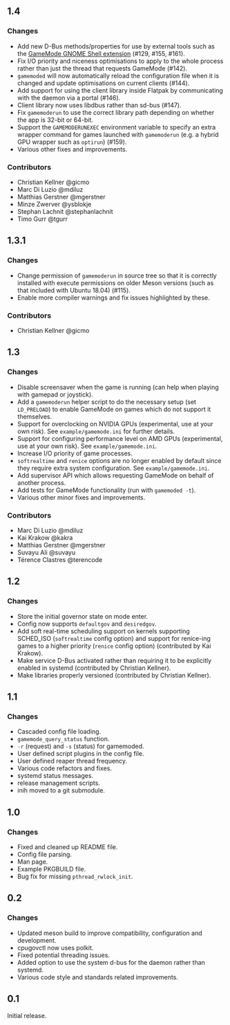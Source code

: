 ## 1.4

### Changes

* Add new D-Bus methods/properties for use by external tools such as the [GameMode GNOME Shell extension](https://github.com/gicmo/gamemode-extension/) (#129, #155, #161).
* Fix I/O priority and niceness optimisations to apply to the whole process rather than just the thread that requests GameMode (#142).
* `gamemoded` will now automatically reload the configuration file when it is changed and update optimisations on current clients (#144).
* Add support for using the client library inside Flatpak by communicating with the daemon via a portal (#146).
* Client library now uses libdbus rather than sd-bus (#147).
* Fix `gamemoderun` to use the correct library path depending on whether the app is 32-bit or 64-bit.
* Support the `GAMEMODERUNEXEC` environment variable to specify an extra wrapper command for games launched with `gamemoderun` (e.g. a hybrid GPU wrapper such as `optirun`) (#159).
* Various other fixes and improvements.

### Contributors

* Christian Kellner @gicmo
* Marc Di Luzio @mdiluz
* Matthias Gerstner @mgerstner
* Minze Zwerver @ysblokje
* Stephan Lachnit @stephanlachnit
* Timo Gurr @tgurr

## 1.3.1

### Changes

* Change permission of `gamemoderun` in source tree so that it is correctly installed with execute permissions on older Meson versions (such as that included with Ubuntu 18.04) (#115).
* Enable more compiler warnings and fix issues highlighted by these.

### Contributors

* Christian Kellner @gicmo

## 1.3

### Changes

* Disable screensaver when the game is running (can help when playing with gamepad or joystick).
* Add a `gamemoderun` helper script to do the necessary setup (set `LD_PRELOAD`) to enable GameMode on games which do not support it themselves.
* Support for overclocking on NVIDIA GPUs (experimental, use at your own risk). See `example/gamemode.ini` for further details.
* Support for configuring performance level on AMD GPUs (experimental, use at your own risk). See `example/gamemode.ini`.
* Increase I/O priority of game processes.
* `softrealtime` and `renice` options are no longer enabled by default since they require extra system configuration. See `example/gamemode.ini`.
* Add supervisor API which allows requesting GameMode on behalf of another process.
* Add tests for GameMode functionality (run with `gamemoded -t`).
* Various other minor fixes and improvements.

### Contributors

* Marc Di Luzio @mdiluz
* Kai Krakow @kakra
* Matthias Gerstner @mgerstner
* Suvayu Ali @suvayu
* Térence Clastres @terencode

## 1.2

### Changes

* Store the initial governor state on mode enter.
* Config now supports `defaultgov` and `desiredgov`.
* Add soft real-time scheduling support on kernels supporting SCHED_ISO (`softrealtime` config option) and support for renice-ing games to a higher priority (`renice` config option) (contributed by Kai Krakow).
* Make service D-Bus activated rather than requiring it to be explicitly enabled in systemd (contributed by Christian Kellner).
* Make libraries properly versioned (contributed by Christian Kellner).

## 1.1

### Changes

* Cascaded config file loading.
* `gamemode_query_status` function.
* `-r` (request) and `-s` (status) for gamemoded.
* User defined script plugins in the config file.
* User defined reaper thread frequency.
* Various code refactors and fixes.
* systemd status messages.
* release management scripts.
* inih moved to a git submodule.

## 1.0

### Changes

* Fixed and cleaned up README file.
* Config file parsing.
* Man page.
* Example PKGBUILD file.
* Bug fix for missing `pthread_rwlock_init`.

## 0.2

### Changes

* Updated meson build to improve compatibility, configuration and development.
* cpugovctl now uses polkit.
* Fixed potential threading issues.
* Added option to use the system d-bus for the daemon rather than systemd.
* Various code style and standards related improvements.

## 0.1

Initial release.
